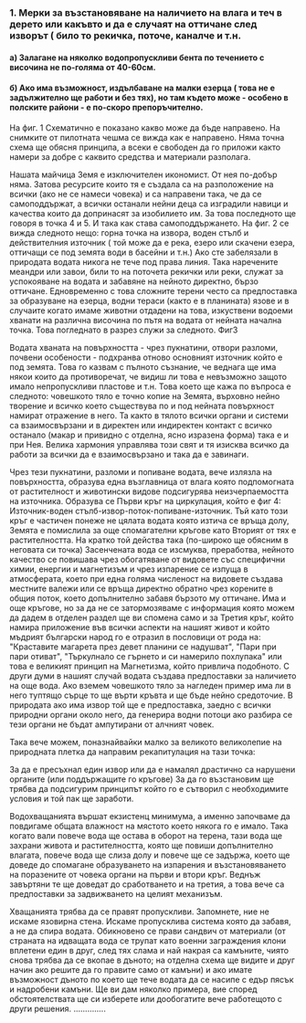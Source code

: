 ### 1. Мерки за възстановяване на наличието на влага и теч в дерето или какъвто и да е случаят на оттичане след изворът ( било то рекичка, поточе, каналче и т.н.
#### а) Залагане на няколко водопропускливи бента по течението с височина не по-голяма от 40-60см. 
#### б) Ако има възможност, издълбаване на малки езерца ( това не е задължително ще работи и без тях), но там където може - особено в полските райони - е по-скоро препоръчително.

На фиг. 1 Схематично е показано какво може да бъде направено. На снимките от пилотната чешма се вижда как е направено. Няма точна схема ще обясня принципа, а всеки е свободен да го приложи както намери за добре с каквито средства и материали разполага.

Нашата майчица Земя е изключителен икономист. От нея по-добър няма. Затова ресурсите които тя е създала са на разположение на всички (ако не се намеси човека) и са направени така, че да се самоподдържат, а всички останали нейни деца са изградили навици и качества които да допринасят за изобилието им. За това последното ще говоря в точка 4 и 5. И така как става самоподдържането. На фиг. 2 се вижда следното нещо: горна точка на извора, воден стълб и действителния източник ( той може да е река, езеро или скачени езера, оттичащи се под земята води в басейни и т.н.) Ако сте забелязали в природата водата никога не тече под права линия. Така наречените меандри или завои, били то на поточета рекички или реки, служат за успокояване на водата и забавяне на нейното директно, бързо оттичане. Едновременно с това сложните терени често са предпоставка за образуване на езерца, водни тераси (както е в планината) язове и в случаите когато имаме животни отдадени на това, изкуствени водоеми хванати на различна височина по пътя на водата от нейната начална точка. Това погледнато в разрез служи за следното. Фиг3

Водата хваната на повърхността - чрез пукнатини, отвори разломи, почвени особености - подхранва отново основният източник който е под земята. Това го казвам с пълното съзнание, че веднага ще има някои които да противоречат, че видиш ли това е невъзможно защото имало непропускливи пластове и т.н. Това което ще кажа по въпроса е следното: човешкото тяло е точно копие на Земята, върховно нейно творение и всичко което съществува по и под нейната повърхност намират отражение в него. Та както в тялото всички органи и системи са взаимосвързани и в директен или индиректен контакт с всичко останало (макар и привидно с отделна, ясно изразена форма) така е и при Нея. Велика хармония управлява този свят и тя изисква всичко да работи за всички да е взаимосвързано и така да е завинаги.

Чрез тези пукнатини, разломи и попиване водата, вече излязла на повърхността, образува една възглавница от влага която подпомогната от растителност и животински видове подсигурява неизчерпаемостта на източника. Образува се Първи кръг на циркулация, който е фиг 4: Източник-воден стълб-извор-поток-попиване-източник. Тъй като този кръг е частичен понеже не цялата водата която изтича се връща долу, Земята е помислила за още спомагателни кръгове като Вторият от тях е растителността. На кратко той действа така (по-широко ще обясним в неговата си точка) Засенчената вода се изсмуква, преработва, нейното качество се повишава чрез обогатяване от видовете със специфични химии, енергии и магнетизъм и чрез изпарение се изпуща в атмосферата, което при една голяма численост на видовете създава местните валежи или се връща директно обратно чрез корените в общия поток, което допълнително забавя бързото му оттичане. Има и още кръгове, но за да не се затормозяваме с информация която можем да дадем в отделен раздел ще ви спомена само и за Третия кръг, който намира приложение във всички аспекти на нашият живот и който мъдрият български народ го е отразил в пословици от рода на: "Краставите магарета през девет планини се надушват", "Пари при пари отиват", "Търкулнало се гърнето и си намерило похлупака" или това е великият принцип на Магнетизма, който привлича подобното. С други думи в нашият случай водата създава предпоставки за наличието на още вода. Ако вземем човешкото тяло за нагледен пример има ли в него туптящо сърце то ще върти кръвта и ще бъде нейно средоточие. В природата ако има извор той ще е предпоставка, заедно с всички природни органи около него, да генерира водни потоци ако разбира се тези органи не бъдат ампутирани от алчният човек. 

Така вече можем, поназнайвайки малко за великото великолепие на природната плетка да направим рекапитулация на тази точка:

За да е пресъхнал един извор или да е намалял драстично са нарушени органите (или поддържащите го кръгове) За да го възстановим ще трябва да подсигурим принципът който го е сътворил с необходимите условия и той пак ще заработи. 

Водохващанията вършат екзистенц минимума, а именно започваме да повдигаме общата влажност на мястото което някога го е имало. Така когато вали повече вода ще остава в оборот на терена, тази вода ще захрани живота и растителността, която ще повиши допълнително влагата, повече вода ще слиза долу и повече ще се задържа, което ще доведе до спомагане образуването на изпарения и възстановяването на поразените от човека органи на първи и втори кръг. Веднъж завъртяни те ще доведат до сработването и на третия, а това вече са предпоставки за задвижването на целият механизъм.   

Хващанията трябва да се правят пропускливи. Запомнете, ние не искаме язовирна стена. Искаме пропусклива система която да забавя, а не да спира водата. Обикновено се прави сандвич от материали (от страната на идващата вода се трупат като военни заграждения клони вплетени един в друг, след тях слама и най накрая са камъните, чиято снова трябва да се вкопае в дъното; на отделна схема ще видите и друг начин ако решите да го правите само от камъни) и ако имате възможност дъното по което ще тече водата да се насипе с едър пясък и надробени камъни.  Ще ви дам няколко примера, вие според обстоятелствата ще си изберете или дообогатите вече работещото с други решения. ..............